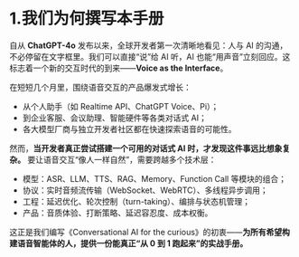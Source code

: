 # 1.我们为何撰写本手册

自从 **ChatGPT-4o** 发布以来，全球开发者第一次清晰地看见：人与 AI 的沟通，不必停留在文字框里。我们可以直接“说”给 AI 听，AI 也能“用声音”立刻回应。这标志着一个新的交互时代的到来——**Voice as the Interface**。

在短短几个月里，围绕语音交互的产品爆发式增长：

- 从个人助手（如 Realtime API、ChatGPT Voice、Pi）；
- 到企业客服、会议助理、智能硬件等各类对话式 AI；
- 各大模型厂商与独立开发者社区都在快速探索语音的可能性。

然而，**当开发者真正尝试搭建一个可用的对话式 AI 时，才发现这件事远比想象复杂。** 要让语音交互“像人一样自然”，需要跨越多个技术层：

- 模型：ASR、LLM、TTS、RAG、Memory、Function Call 等模块的组合；
- 协议：实时音频流传输（WebSocket、WebRTC）、多线程异步调用；
- 工程：延迟优化、轮次控制（turn-taking）、编排与状态机管理；
- 产品：音质体验、打断策略、延迟容忍度、成本权衡。

这正是我们编写《Conversational AI for the curious》的初衷——**为所有希望构建语音智能体的人，提供一份能真正“从 0 到 1 跑起来”的实战手册。**